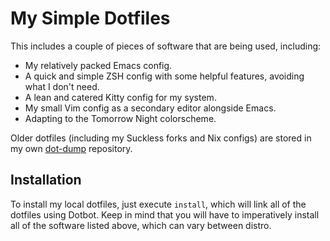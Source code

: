 # My Simple Dotfiles
This includes a couple of pieces of software that are being used, including:
- My relatively packed Emacs config.
- A quick and simple ZSH config with some helpful features, avoiding what I don't need.
- A lean and catered Kitty config for my system.
- My small Vim config as a secondary editor alongside Emacs.
- Adapting to the Tomorrow Night colorscheme.

Older dotfiles (including my Suckless forks and Nix configs) are stored in my own [dot-dump](https://github.com/BrentBoyMeBob/dot-dump) repository.

## Installation

To install my local dotfiles, just execute `install`, which will link all of the dotfiles using Dotbot. Keep in mind that you will have to imperatively install all of the software listed above, which can vary between distro.
